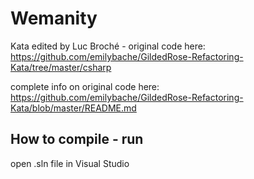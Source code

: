 # Wemanity

Kata edited by Luc Broché - original code here: https://github.com/emilybache/GildedRose-Refactoring-Kata/tree/master/csharp

complete info on original code here: https://github.com/emilybache/GildedRose-Refactoring-Kata/blob/master/README.md

## How to compile - run

open .sln file in Visual Studio
